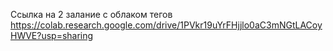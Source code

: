 Ссылка на 2 залание с облаком тегов https://colab.research.google.com/drive/1PVkr19uYrFHjjlo0aC3mNGtLACoyHWVE?usp=sharing

